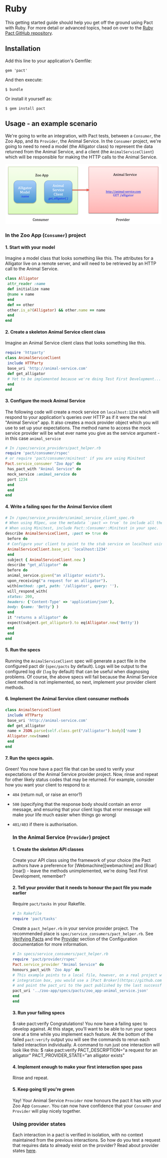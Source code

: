 # Ruby

This getting started guide should help you get off the ground using Pact with Ruby. For more detail or advanced topics, head on over to the [Ruby Pact GitHub repository](https://github.com/realestate-com-au/pact).

## Installation

Add this line to your application's Gemfile:

```
gem 'pact'
```

And then execute:

```
$ bundle
```

Or install it yourself as:

```
$ gem install pact
```

## Usage - an example scenario

We're going to write an integration, with Pact tests, between a `Consumer`, the Zoo App, and its `Provider`, the Animal Service. In the `Consumer` project, we're going to need to need a model \(the Alligator class\) to represent the data returned from the Animal Service, and a client \(the `AnimalServiceClient`\) which will be responsible for making the HTTP calls to the Animal Service.

![Example](/assets/zoo_app-animal_service.png)

### In the Zoo App \(`Consumer`\) project

#### 1. Start with your model

Imagine a model class that looks something like this. The attributes for a Alligator live on a remote server, and will need to be retrieved by an HTTP call to the Animal Service.

```ruby
class Alligator
 attr_reader :name
 def initialize name
 @name = name
 end
 def == other
 other.is_a?(Alligator) && other.name == name
 end
end
```

#### 2. Create a skeleton Animal Service client class

Imagine an Animal Service client class that looks something like this.

```ruby
require 'httparty'
class AnimalServiceClient
 include HTTParty
 base_uri 'http://animal-service.com'
 def get_alligator
 # Yet to be implemented because we're doing Test First Development...
 end
end
```

#### 3. Configure the mock Animal Service

The following code will create a mock service on `localhost:1234` which will respond to your application's queries over HTTP as if it were the real "Animal Service" app. It also creates a mock provider object which you will use to set up your expectations. The method name to access the mock service provider will be what ever name you give as the service argument - in this case `animal_service`

```ruby
# In /spec/service_providers/pact_helper.rb
require 'pact/consumer/rspec'
# or require 'pact/consumer/minitest' if you are using Minitest
Pact.service_consumer "Zoo App" do
 has_pact_with "Animal Service" do
 mock_service :animal_service do
 port 1234
 end
 end
end
```

#### 4. Write a failing spec for the Animal Service client

```ruby
# In /spec/service_providers/animal_service_client_spec.rb
# When using RSpec, use the metadata `:pact => true` to include all the pact functionality in your spec.
# When using Minitest, include Pact::Consumer::Minitest in your spec.
describe AnimalServiceClient, :pact => true do
 before do
 # Configure your client to point to the stub service on localhost using the port you have specified
 AnimalServiceClient.base_uri 'localhost:1234'
 end
 subject { AnimalServiceClient.new }
 describe "get_alligator" do
 before do
 animal_service.given("an alligator exists").
 upon_receiving("a request for an alligator").
 with(method: :get, path: '/alligator', query: '').
 will_respond_with(
 status: 200,
 headers: {'Content-Type' => 'application/json'},
 body: {name: 'Betty'} )
 end
 it "returns a alligator" do
 expect(subject.get_alligator).to eq(Alligator.new('Betty'))
 end
 end
end
```

#### 5. Run the specs

Running the `AnimalServiceClient` spec will generate a pact file in the configured pact dir \(`spec/pacts` by default\).
Logs will be output to the configured log dir \(`log` by default\) that can be useful when diagnosing problems.
Of course, the above specs will fail because the Animal Service client method is not implemented, so next, implement your provider client methods.

#### 6. Implement the Animal Service client consumer methods

```ruby
class AnimalServiceClient
 include HTTParty
 base_uri 'http://animal-service.com'
 def get_alligator
 name = JSON.parse(self.class.get("/alligator").body)['name']
 Alligator.new(name)
 end
end
```

#### 7. Run the specs again.

Green! You now have a pact file that can be used to verify your expectations of the Animal Service provider project.
Now, rinse and repeat for other likely status codes that may be returned. For example, consider how you want your client to respond to a:

* `404` \(return null, or raise an error?\)
* `500` \(specifying that the response body should contain an error message, and ensuring that your client logs that error message will make your life much easier when things go wrong\)
* `401/403` if there is authorisation.

  ### In the Animal Service \(`Provider`\) project

  #### 1. Create the skeleton API classes

  Create your API class using the framework of your choice \(the Pact authors have a preference for \[Webmachine\]\[webmachine\] and \[Roar\]\[roar\]\) - leave the methods unimplemented, we're doing Test First Development, remember?

  #### 2. Tell your provider that it needs to honour the pact file you made earlier

  Require `pact/tasks` in your Rakefile.

  ```ruby
  # In Rakefile
  require 'pact/tasks'
  ```

  Create a `pact_helper.rb` in your service provider project. The recommended place is `spec/service_consumers/pact_helper.rb`.
  See [Verifying Pacts](https://github.com/realestate-com-au/pact/wiki/Verifying-pacts) and the [Provider](documentation/configuration.md#provider) section of the Configuration documentation for more information.

  ```ruby
  # In specs/service_consumers/pact_helper.rb
  require 'pact/provider/rspec'
  Pact.service_provider "Animal Service" do
  honours_pact_with 'Zoo App' do
  # This example points to a local file, however, on a real project with a continuous
  # integration box, you would use a [Pact Broker](https://github.com/bethesque/pact_broker) or publish your pacts as artifacts,
  # and point the pact_uri to the pact published by the last successful build.
  pact_uri '../zoo-app/specs/pacts/zoo_app-animal_service.json'
  end
  end
  ```

  #### 3. Run your failing specs

  $ rake pact:verify
  Congratulations! You now have a failing spec to develop against.
  At this stage, you'll want to be able to run your specs one at a time while you implement each feature. At the bottom of the failed `pact:verify` output you will see the commands to rerun each failed interaction individually. A command to run just one interaction will look like this:
  $ rake pact:verify PACT\_DESCRIPTION="a request for an alligator" PACT\_PROVIDER\_STATE="an alligator exists"

  #### 4. Implement enough to make your first interaction spec pass

  Rinse and repeat.

  #### 5. Keep going til you're green

  Yay! Your Animal Service `Provider` now honours the pact it has with your Zoo App `Consumer`. You can now have confidence that your `Consumer` and `Provider` will play nicely together.

  ### Using provider states

  Each interaction in a pact is verified in isolation, with no context maintained from the previous interactions. So how do you test a request that requires data to already exist on the provider? Read about provider states [here](https://github.com/realestate-com-au/pact/wiki/Provider-states).


